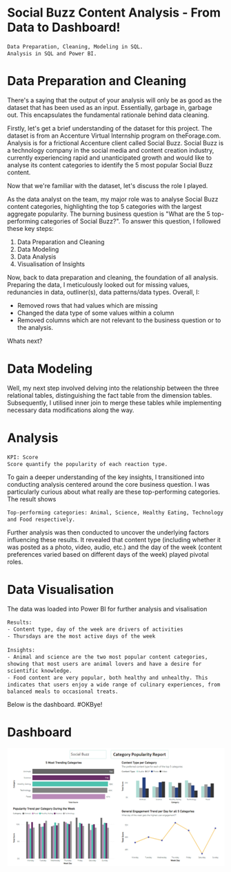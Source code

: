 # Social Buzz Content Analysis - From Data to Dashboard!

    Data Preparation, Cleaning, Modeling in SQL.
    Analysis in SQL and Power BI.

# Data Preparation and Cleaning

There's a saying that the output of your analysis will only be as good as the dataset that has been used as an input. Essentially, garbage in, garbage out. This encapsulates the fundamental rationale behind data cleaning.

Firstly, let's get a brief understanding of the dataset for this project. The dataset is from an Accenture Virtual Internship program on theForage.com.  Analysis is for a frictional Accenture client called Social Buzz. Social Buzz is a technology company in the social media and content creation industry, currently experiencing rapid and unanticipated growth and would like to analyse its content categories to identify the 5 most popular Social Buzz content. 

Now that we're familiar with the dataset, let's discuss the role I played.

As the data analyst on the team, my major role was to analyse Social Buzz content categories, highlighting the top 5 categories with the largest aggregate popularity. The burning business question is "What are the 5 top-performing categories of Social Buzz?". To answer this question, I followed these key steps: 

1. Data Preparation and Cleaning
4. Data Modeling
5. Data Analysis
6. Visualisation of Insights

Now, back to data preparation and cleaning, the foundation of all analysis. Preparing the data, I meticulously looked out for missing values, redunancies in data, outliner(s), data patterns/data types. Overall, I:

- Removed rows that had values which are missing
- Changed the data type of some values within a column
- Removed columns which are not relevant to the business question or to the analysis.

Whats next?

# Data Modeling

Well, my next step involved delving into the relationship between the three relational tables, distinguishing the fact table from the dimension tables. Subsequently, I utilised inner join to merge these tables while implementing necessary data modifications along the way.  

# Analysis 

    KPI: Score
    Score quantify the popularity of each reaction type.

To gain a deeper understanding of the key insights, I transitioned into conducting analysis centered around the core business question. I was particularly curious about what really are these top-performing categories. The result shows 

    Top-performing categories: Animal, Science, Healthy Eating, Technology and Food respectively. 

Further analysis was then conducted to uncover the underlying factors influencing these results. It revealed that content type (including whether it was posted as a photo, video, audio, etc.) and the day of the week (content preferences varied based on different days of the week) played pivotal roles.

# Data Visualisation

The data was loaded into Power BI for further analysis and visalisation 

    Results: 
    - Content type, day of the week are drivers of activities
    - Thursdays are the most active days of the week

    Insights: 
    - Animal and science are the two most popular content categories, showing that most users are animal lovers and have a desire for scientific knowledge. 
    - Food content are very popular, both healthy and unhealthy. This indicates that users enjoy a wide range of culinary experiences, from balanced meals to occasional treats. 

Below is the dashboard. #OKBye!

# Dashboard
![Dashboard](image.png)
